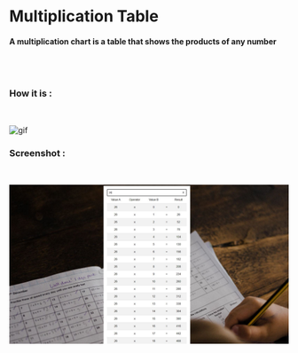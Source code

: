 # Multiplication Table
#### A multiplication chart is a table that shows the products of any number
<br>
<br>

### How it is :
<br>

![gif](https://github.com/matheusmacario/multiplication-table/blob/main/multiplication-table.gif)


### Screenshot :
<br>

![screenshot](https://github.com/matheusmacario/multiplication-table/blob/main/screenshot_mp.JPG)

